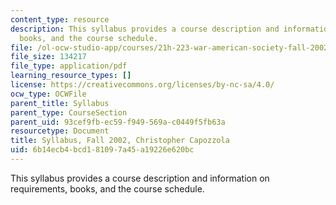 ```yaml
---
content_type: resource
description: This syllabus provides a course description and information on requirements,
  books, and the course schedule.
file: /ol-ocw-studio-app/courses/21h-223-war-american-society-fall-2002/6b14ecb4bcd181097a45a19226e620bc_MIT21H_223f02_syllf02.pdf
file_size: 134217
file_type: application/pdf
learning_resource_types: []
license: https://creativecommons.org/licenses/by-nc-sa/4.0/
ocw_type: OCWFile
parent_title: Syllabus
parent_type: CourseSection
parent_uid: 93cef9fb-ec59-f949-569a-c0449f5fb63a
resourcetype: Document
title: Syllabus, Fall 2002, Christopher Capozzola
uid: 6b14ecb4-bcd1-8109-7a45-a19226e620bc
---
```

This syllabus provides a course description and information on requirements, books, and the course schedule.